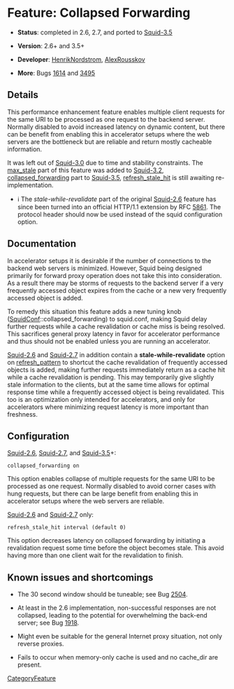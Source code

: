 # Feature: Collapsed Forwarding

  - **Status**: completed in 2.6, 2.7, and ported to
    [Squid-3.5](/Releases/Squid-3.5)

  - **Version**: 2.6+ and 3.5+

  - **Developer**:
    [HenrikNordstrom](/HenrikNordstrom),
    [AlexRousskov](/AlexRousskov)

  - **More**: Bugs
    [1614](https://bugs.squid-cache.org/show_bug.cgi?id=1614) and
    [3495](https://bugs.squid-cache.org/show_bug.cgi?id=3495)

## Details

This performance enhancement feature enables multiple client requests
for the same URI to be processed as one request to the backend server.
Normally disabled to avoid increased latency on dynamic content, but
there can be benefit from enabling this in accelerator setups where the
web servers are the bottleneck but are reliable and return mostly
cacheable information.

It was left out of
[Squid-3.0](/Releases/Squid-3.0)
due to time and stability constraints. The
[max_stale](http://www.squid-cache.org/Doc/config/max_stale) part of
this feature was added to
[Squid-3.2](/Releases/Squid-3.2),
[collapsed_forwarding](http://www.squid-cache.org/Doc/config/collapsed_forwarding)
part to
[Squid-3.5](/Releases/Squid-3.5),
[refresh_stale_hit](http://www.squid-cache.org/Doc/config/refresh_stale_hit)
is still awaiting re-implementation.

  - :information_source:
    The *stale-while-revalidate* part of the original
    [Squid-2.6](/Releases/Squid-2.6)
    feature has since been turned into an official HTTP/1.1 extension by
    RFC [5861](https://tools.ietf.org/rfc/rfc5861). The protocol header
    should now be used instead of the squid configuration option.

## Documentation

In accelerator setups it is desirable if the number of connections to
the backend web servers is minimized. However, Squid being designed
primarily for forward proxy operation does not take this into
consideration. As a result there may be storms of requests to the
backend server if a very frequently accessed object expires from the
cache or a new very frequently accessed object is added.

To remedy this situation this feature adds a new tuning knob
([SquidConf](/SquidConf)::collapsed_forwarding)
to squid.conf, making Squid delay further requests while a cache
revalidation or cache miss is being resolved. This sacrifices general
proxy latency in favor for accelerator performance and thus should not
be enabled unless you are running an accelerator.

[Squid-2.6](/Releases/Squid-2.6)
and
[Squid-2.7](/Releases/Squid-2.7)
in addition contain a **stale-while-revalidate** option on
[refresh_pattern](http://www.squid-cache.org/Doc/config/refresh_pattern)
to shortcut the cache revalidation of frequently accessed objects is
added, making further requests immediately return as a cache hit while a
cache revalidation is pending. This may temporarily give slightly stale
information to the clients, but at the same time allows for optimal
response time while a frequently accessed object is being revalidated.
This too is an optimization only intended for accelerators, and only for
accelerators where minimizing request latency is more important than
freshness.

## Configuration

[Squid-2.6](/Releases/Squid-2.6),
[Squid-2.7](/Releases/Squid-2.7),
and
[Squid-3.5](/Releases/Squid-3.5)+:

    collapsed_forwarding on

This option enables collapse of multiple requests for the same URI to be
processed as one request. Normally disabled to avoid corner cases with
hung requests, but there can be large benefit from enabling this in
accelerator setups where the web servers are reliable.

[Squid-2.6](/Releases/Squid-2.6)
and
[Squid-2.7](/Releases/Squid-2.7)
only:

    refresh_stale_hit interval (default 0)

This option decreases latency on collapsed forwarding by initiating a
revalidation request some time before the object becomes stale. This
avoid having more than one client wait for the revalidation to finish.

## Known issues and shortcomings

  - The 30 second window should be tuneable; see Bug
    [2504](https://bugs.squid-cache.org/show_bug.cgi?id=2504).

  - At least in the 2.6 implementation, non-successful responses are not
    collapsed, leading to the potential for overwhelming the back-end
    server; see Bug
    [1918](https://bugs.squid-cache.org/show_bug.cgi?id=1918).

  - Might even be suitable for the general Internet proxy situation, not
    only reverse proxies.

  - Fails to occur when memory-only cache is used and no cache_dir are
    present.

[CategoryFeature](/CategoryFeature)
